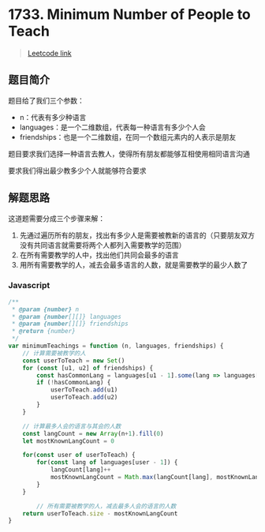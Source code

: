 # 1733. Minimum Number of People to Teach

> [Leetcode link](https://leetcode.com/problems/minimum-number-of-people-to-teach)

## 题目简介

题目给了我们三个参数：

- n：代表有多少种语言
- languages：是一个二维数组，代表每一种语言有多少个人会
- friendships：也是一个二维数组，在同一个数组元素内的人表示是朋友

题目要求我们选择一种语言去教人，使得所有朋友都能够互相使用相同语言沟通

要求我们得出最少教多少个人就能够符合要求

## 解题思路

这道题需要分成三个步骤来解：

1. 先通过遍历所有的朋友，找出有多少人是需要被教新的语言的（只要朋友双方没有共同语言就需要将两个人都列入需要教学的范围）
2. 在所有需要教学的人中，找出他们共同会最多的语言
3. 用所有需要教学的人，减去会最多语言的人数，就是需要教学的最少人数了

### Javascript

```javascript
/**
 * @param {number} n
 * @param {number[][]} languages
 * @param {number[][]} friendships
 * @return {number}
 */
var minimumTeachings = function (n, languages, friendships) {
  	// 计算需要被教学的人
    const userToTeach = new Set()
    for (const [u1, u2] of friendships) {
        const hasCommonLang = languages[u1 - 1].some(lang => languages[u2 - 1].includes(lang))
        if (!hasCommonLang) {
            userToTeach.add(u1)
            userToTeach.add(u2)
        }
    }

  	// 计算最多人会的语言与其会的人数
    const langCount = new Array(n+1).fill(0)
    let mostKnownLangCount = 0

    for(const user of userToTeach) {
        for(const lang of languages[user - 1]) {
            langCount[lang]++
            mostKnownLangCount = Math.max(langCount[lang], mostKnownLangCount)
        }
    }

		// 所有需要被教学的人，减去最多人会的语言的人数
    return userToTeach.size - mostKnownLangCount
}
```